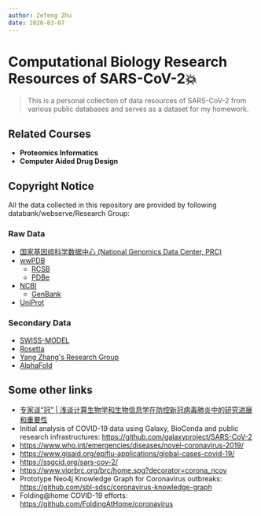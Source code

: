 ```yaml
---
author: Zefeng Zhu
date: 2020-03-07
---
```


# Computational Biology Research Resources of SARS-CoV-2💥

> This is a personal collection of data resources of SARS-CoV-2 from various public databases and serves as a dataset for my homework.

## Related Courses

* __Proteomics Informatics__
* __Computer Aided Drug Design__

## Copyright Notice

All the data collected in this repository are provided by following databank/webserve/Research Group:

### Raw Data

* [国家基因组科学数据中心 (National Genomics Data Center, PRC)](https://bigd.big.ac.cn/ncov/)
* [wwPDB](https://www.wwpdb.org/)
  * [RCSB](https://www.rcsb.org/)
  * [PDBe](https://pdbe.org/)
* [NCBI](https://www.ncbi.nlm.nih.gov/)
  * [GenBank](https://www.ncbi.nlm.nih.gov/genbank/)
* [UniProt](https://www.uniprot.org/)

### Secondary Data

* [SWISS-MODEL](https://swissmodel.expasy.org/repository/species/2697049)
* [Rosetta](https://www.ipd.uw.edu/2020/02/rosettas-role-in-fighting-coronavirus/)
* [Yang Zhang's Research Group](https://zhanglab.ccmb.med.umich.edu/C-I-TASSER/2019-nCov/)
* [AlphaFold](https://deepmind.com/research/open-source/computational-predictions-of-protein-structures-associated-with-COVID-19)

## Some other links

* [专家谈“冠” | 浅谈计算生物学和生物信息学在防控新冠病毒肺炎中的研究进展和重要性](https://mp.weixin.qq.com/s/a_QCyKt223OFLwyfnym_8A)
* Initial analysis of COVID-19 data using Galaxy, BioConda and public research infrastructures: <https://github.com/galaxyproject/SARS-CoV-2>
* <https://www.who.int/emergencies/diseases/novel-coronavirus-2019/>
* <https://www.gisaid.org/epiflu-applications/global-cases-covid-19/>
* <https://ssgcid.org/sars-cov-2/>
* <https://www.viprbrc.org/brc/home.spg?decorator=corona_ncov>
* Prototype Neo4j Knowledge Graph for Coronavirus outbreaks: <https://github.com/sbl-sdsc/coronavirus-knowledge-graph>
* Folding@home COVID-19 efforts: <https://github.com/FoldingAtHome/coronavirus>